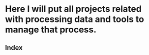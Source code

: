 # Here I will put all projects related with processing data and tools to manage that process.

## Index


